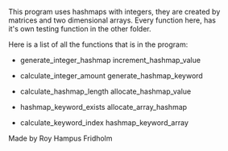 
This program uses hashmaps with integers, they are created  by  
matrices and two dimensional arrays. Every function here,  has  
it's own testing function in the other folder.

Here is a list of all the functions that is  in  the  program:

* generate_integer_hashmap        increment_hashmap_value

* calculate_integer_amount        generate_hashmap_keyword

* calculate_hashmap_length        allocate_hashmap_value

* hashmap_keyword_exists          allocate_array_hashmap

* calculate_keyword_index         hashmap_keyword_array

Made by Roy Hampus Fridholm
